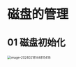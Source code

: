 # 磁盘的管理



## 01 磁盘初始化

<img src="https://cvp.oss-cn-shanghai.aliyuncs.com/picgo/202402181448929.png" alt="image-20240218144815418" style="zoom:50%;" />
